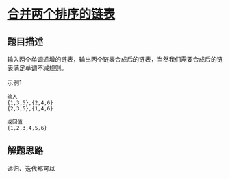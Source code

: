# [合并两个排序的链表](https://www.nowcoder.com/practice/d8b6b4358f774294a89de2a6ac4d9337?tpId=13&tqId=11169&rp=1&ru=%2Fta%2Fcoding-interviews&qru=%2Fta%2Fcoding-interviews%2Fquestion-ranking&tab=answerKey)

## 题目描述

输入两个单调递增的链表，输出两个链表合成后的链表，当然我们需要合成后的链表满足单调不减规则。

示例1

```
输入
{1,3,5},{2,4,6}
{2,3,5},{1,4,6}

返回值
{1,2,3,4,5,6}
```

## 解题思路

递归、迭代都可以
